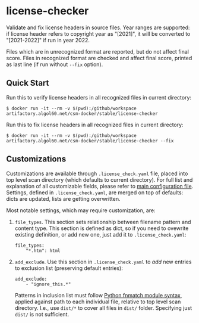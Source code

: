 # license-checker
Validate and fix license headers in source files. Year ranges are supported: if license header refers to copyright year as "\[2021\]",
it will be converted to "\[2021-2022\]" if run in year 2022.

Files which are in unrecognized format are reported, but do not affect final score. Files in recognized format are checked and affect final score,
printed as last line (if run without `--fix` option).

## Quick Start

Run this to verify license headers in all recognized files in current directory:
```
$ docker run -it --rm -v $(pwd):/github/workspace artifactory.algol60.net/csm-docker/stable/license-checker
```

Run this to fix license headers in all recognized files in current directory:
```
$ docker run -it --rm -v $(pwd):/github/workspace artifactory.algol60.net/csm-docker/stable/license-checker --fix
```

## Customizations
Customizations are available through `.license_check.yaml` file, placed into top level scan directory (which defaults to current directory).
For full list and explanation of all customizable fields, please refer to [main configuration file](https://github.com/Cray-HPE/license-checker/blob/main/license_check.yaml).
Settings, defined in `.license_check.yaml`, are merged on top of defaults: dicts are updated, lists are getting overwritten.

Most notable settings, which may require customization, are:

1. `file_types`. This section sets relationship between filename pattern and content type. This section is defined as dict, so if you need
    to ovewrite existing definition, or add new one, just add it to `.license_check.yaml`:
    ```
    file_types:
        "*.htm": html
    ```
2. `add_exclude`. Use this section in `.license_check.yaml` to *add* new entries to exclusion list (preserving default entries):
   ```
   add_exclude:
       - "ignore_this.*"
   ```
   Patterns in inclusion list must follow [Python fnmatch module syntax](https://docs.python.org/3/library/fnmatch.html), applied against path to
   each individual file, relative to top level scan directory. I.e., use `dist/*` to cover all files in `dist/` folder. Specifying just `dist/` is not
   sufficient.
